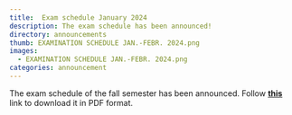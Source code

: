 ```yaml
---
title:  Exam schedule January 2024
description: The exam schedule has been announced!
directory: announcements
thumb: EXAMINATION SCHEDULE JAN.-FEBR. 2024.png
images:
  - EXAMINATION SCHEDULE JAN.-FEBR. 2024.png
categories: announcement
---
```

The exam schedule of the fall semester has been announced.
Follow <a href="{{ site.baseurl }}/files/EXAMINATION SCHEDULE JAN.-FEBR. 2024.pdf" target="_blank"><strong>this</strong></a> link to download it in PDF format.
